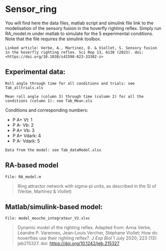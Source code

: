 # Sensor_ring
You will find here the data files, matlab script and simulink file link to the modelisation of the sensory fusion in the hoverfly righting reflex. Simply run RA_model.m under matlab to simulate for the 5 experimental conditions. Note that the file requires the simulink toolbox.   

```
Linked article: Verbe, A., Martinez, D. & Viollet, S. Sensory fusion in the hoverfly righting reflex. Sci Rep 13, 6138 (2023). doi: <https://doi.org/10.1038/s41598-023-33302-z>
```

## Experimental data: 
```
Roll angle through time for all conditions and trials: see Tab_alltrials.xls
```

``` 
Mean roll angle (column 3) through time (column 2) for all the conditions (column 1): see Tab_Mean.xls
```
Conditions and corresponding numbers: 

* P A+ Vt: 1
* P A- Vb: 2
* P A+ Vb: 3
* P A+ Vdark: 4
* P A- Vdark: 5

``` 
Data from the model: see Tab_dataModel.xlsx
```

## RA-based model

```
File: RA_model.m 
```

> Ring attractor network with sigma-pi units, as described in the SI of (Verbe, Martinez & Viollet)

## Matlab/simulink-based model:
``` 
File: model_mouche_integrateur_V2.slxc
```
>  Dynamic model of the righting reflex. Adapted from: Anna Verbe, Léandre P. Varennes, Jean-Louis Vercher, Stéphane Viollet; How do hoverflies use their righting reflex?. *J Exp Biol* 1 July 2020; 223 (13): jeb215327. doi: https://doi.org/10.1242/jeb.215327






